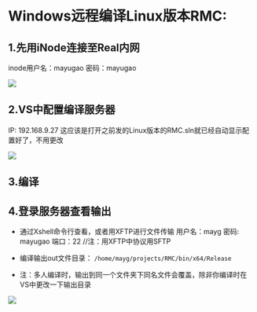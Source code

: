 # Windows远程编译Linux版本RMC:

## 1.先用iNode连接至Real内网
inode用户名：mayugao
密码：mayugao

![](2020-02-05-16-27-12.png)

## 2.VS中配置编译服务器
IP: 192.168.9.27
这应该是打开之前发的Linux版本的RMC.sln就已经自动显示配置好了，不用更改

![](2020-02-05-16-26-25.png)

## 3.编译
## 4.登录服务器查看输出
* 通过Xshell命令行查看，或者用XFTP进行文件传输
用户名：mayg
密码: mayugao
端口：22
//注：用XFTP中协议用SFTP

* 编译输出out文件目录：
`/home/mayg/projects/RMC/bin/x64/Release`

* 注：多人编译时，输出到同一个文件夹下同名文件会覆盖，除非你编译时在VS中更改一下输出目录

![](2020-02-05-16-37-41.png)